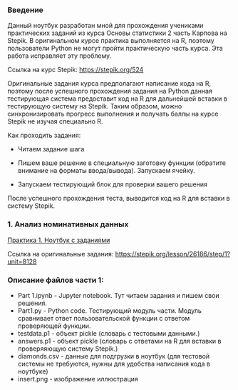 <h3>Введение</h3>
Данный ноутбук разработан мной для прохождения учениками практических заданий из курса Основы статистики 2 часть Карпова на Stepik.
В оригинальном курсе практика выполняется на R, поэтому пользователи Python не могут пройти практическую часть курса. 
Эта работа исправляет эту проблему.

Cсылка на курс Stepik:
https://stepik.org/524

Оригинальные задания курса предполагают написание кода на R, поэтому после успешного прохождения задания на Python данная тестирующая система предоставит код на R для дальнейшей вставки в тестирующую систему на Stepik. Таким образом, можно синхронизировать прогресс выполнения и получать баллы на курсе Stepik не изучая специально R.

Как проходить задания:
- Читаем задание шага

- Пишем ваше решение в специальную заготовку функции (обратите внимание на форматы ввода/вывода). Запускаем ячейку.

- Запускаем тестирующий блок для проверки вашего решения

После успешного прохождения теста, выводится код на R для вставки в систему Stepik.

<h3>1. Анализ номинативных данных </h3>
<a href=https://github.com/maryginm/Statistic_part2/blob/1f1dcc0859b5ec226d677c7e4993435240171f50/Part%201.ipynb>Практика 1. Ноутбук с заданиями</a>

Ссылка на оригинальные задания:
https://stepik.org/lesson/26186/step/1?unit=8128

<h3>Описание файлов части 1:</h3>

- Part 1.ipynb - Jupyter notebook. Тут читаем задания и пишем свои решения.
- Part1.py - Python code. Тестирующий модуль части. Модуль сравнивает ответ пользовательской функции с ответом проверяющей функции.
- testdata.p1 - объект pickle (словарь с тестовыми данными.)
- answers.p1 - объект pickle (словарь с ответами на R для вставки в проверяяющую систему Stepik.)
- diamonds.csv - данные для подгрузки в ноутбук (для тестовой системы не требуются, нужны для удобства написания кода в ноутбуке)
- insert.png - изображение иллюстрация

